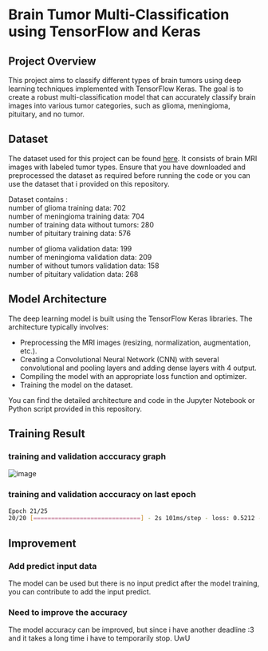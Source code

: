 # Brain Tumor Multi-Classification using TensorFlow and Keras

## Project Overview

This project aims to classify different types of brain tumors using deep learning techniques implemented with TensorFlow Keras. The goal is to create a robust multi-classification model that can accurately classify brain images into various tumor categories, such as glioma, meningioma, pituitary, and no tumor.

## Dataset

The dataset used for this project can be found [here](https://www.kaggle.com/datasets/navoneel/brain-mri-images-for-brain-tumor-detection/data). It consists of brain MRI images with labeled tumor types. Ensure that you have downloaded and preprocessed the dataset as required before running the code or you can use the dataset that i provided on this repository.

Dataset contains :<br>
number of glioma training data: 702 <br>
number of meningioma training data: 704<br>
number of training data without tumors: 280<br>
number of pituitary training data: 576<br>

number of glioma validation data: 199<br>
number of meningioma validation data: 209<br>
number of without tumors validation data: 158<br>
number of pituitary validation data: 268<br>


## Model Architecture

The deep learning model is built using the TensorFlow Keras libraries. The architecture typically involves:

- Preprocessing the MRI images (resizing, normalization, augmentation, etc.).
- Creating a Convolutional Neural Network (CNN) with several convolutional and pooling layers and adding dense layers with 4 output.
- Compiling the model with an appropriate loss function and optimizer.
- Training the model on the dataset.

You can find the detailed architecture and code in the Jupyter Notebook or Python script provided in this repository.

## Training Result
### training and validation acccuracy graph
![image](https://github.com/Benedixx/Brain-Tumor-Classification/assets/97221880/e4b658b1-8bcb-481e-ab62-e1189638554d)


### training and validation acccuracy on last epoch
```bash
Epoch 21/25
20/20 [==============================] - 2s 101ms/step - loss: 0.5212 - accuracy: 0.7688 - val_loss: 0.5506 - val_accuracy: 0.7917 - lr: 1.2500e-04
```
## Improvement

### Add predict input data

The model can be used but there is no input predict after the model training, you can contribute to add the input predict.

### Need to improve the accuracy
The model accuracy can be improved, but since i have another deadline :3 and it takes a long time i have to temporarily stop. UwU
